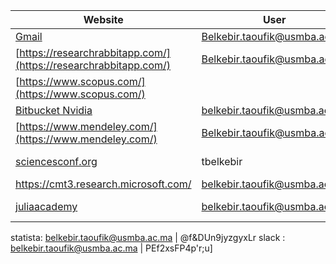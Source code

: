 | Website                                                                                                 | User                         | Password         |
| ------------------------------------------------------------------------------------------------------- | ---------------------------- | ---------------- |
| [Gmail](https://www.gmail.com)                                                                          | Belkebir.taoufik@usmba.ac.ma | 1Qayxsw2*#       |
| [https://researchrabbitapp.com/](https://researchrabbitapp.com/)                                        | Belkebir.taoufik@usmba.ac.ma | cS-2Ph4L4iiMDs*  |
| [https://www.scopus.com/](https://www.scopus.com/)                                                      |                              |                  |
| [Bitbucket Nvidia](https://bitbucket.org/nvidia-dli/edge-ai-and-robotics-teaching-kit-labs/src/master/) | belkebir.taoufik@usmba.ac.ma | @m7*p,tP$/-.YTR  |
| [https://www.mendeley.com/](https://www.mendeley.com/)                                                  | Belkebir.taoufik@usmba.ac.ma | 3?F*yz)YvjqtK_Z  |
| [sciencesconf.org](https://sciencesconf.org)                                                            | tbelkebir                    | s5a5C3z~Z-9eGxZ  |
| https://cmt3.research.microsoft.com/                                                                    | belkebir.taoufik@usmba.ac.ma | $.4PJ.P)^cs]mrM                   |
| [juliaacademy](https://juliaacademy.com/)                                                               | belkebir.taoufik@usmba.ac.ma | _#T&C29du@nA7?fL |


statista: belkebir.taoufik@usmba.ac.ma | @f&DUn9jyzgyxLr
slack : belkebir.taoufik@usmba.ac.ma | PEf2xsFP4p'r;u]